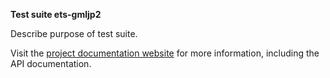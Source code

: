 __Test suite ets-gmljp2__

Describe purpose of test suite.

Visit the [project documentation website](http://opengeospatial.github.io/ets-gmljp2/) 
for more information, including the API documentation.
